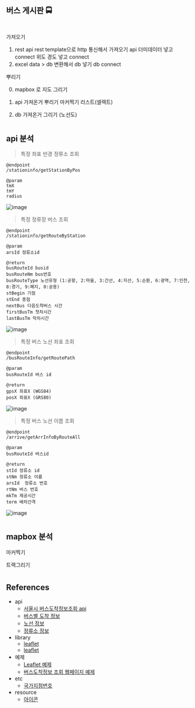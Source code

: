 ## 버스 게시판 🚍

#

가져오기

1. rest api rest template으로 http 통신해서 가져오기
   api 더미데이터 넣고 connect
   위도 경도 넣고 connect
2. excel data > db 변환해서 db 넣기
   db connect

뿌리기

0. mapbox 로 지도 그리기

1. api 가져온거 뿌리기
   마커찍기
   리스트(셀렉트)
2. db 가져온거 그리기 (노선도)

#

## api 분석

> 특정 좌표 반경 정류소 조회

```
@endpoint
/stationinfo/getStationByPos

@param
tmX
tmY
radius
```

![image](https://user-images.githubusercontent.com/61821641/174729683-0b15b71a-d305-47ed-9755-5796037c2a1c.png)

> 특정 정류장 버스 조회

```
@endpoint
/stationinfo/getRouteByStation

@param
arsId 정류소id

@return
busRouteId busid
busRouteNm bus번호
busRouteType 노선유형 (1:공항, 2:마을, 3:간선, 4:지선, 5:순환, 6:광역, 7:인천, 8:경기, 9:폐지, 0:공용)
stBegin 기점
stEnd 종점
nextBus 다음도착버스 시간
firstBusTm 첫차시간
lastBusTm 막차시간
```

![image](https://user-images.githubusercontent.com/61821641/174707694-2e26e058-2029-4362-b0b0-b9458502550e.png)

> 특정 버스 노선 좌표 조회

```
@endpoint
/busRouteInfo/getRoutePath

@param
busRouteId 버스 id

@return
gpsX 좌표X (WGS84)
posX 좌표X (GRS80)
```

![image](https://user-images.githubusercontent.com/61821641/174707913-57d0c267-1251-4558-aad0-d9011f2b9a10.png)

> 특정 버스 노선 이름 조회

```
@endpoint
/arrive/getArrInfoByRouteAll

@param
busRouteId 버스id

@return
stId 정류소 id
stNm 정류소 이름
arsId  정류소 번호
rtNm 버스 번호
mkTm 제공시간
term 배차간격
```

![image](https://user-images.githubusercontent.com/61821641/174710018-a2173c30-47b7-4b5e-8254-97b1efeab894.png)

#

## mapbox 분석

마커찍기

트랙그리기

#

## References

- api
  - [서울시 버스도착정보조회 api](https://www.data.go.kr/data/15000314/openapi.do)
  - [버스별 도착 정보](http://api.bus.go.kr/contents/sub02/getArrInfoByRoute.html)
  - [노선 정보](http://api.bus.go.kr/contents/sub02/getBusRouteList.html)
  - [정류소 정보](http://api.bus.go.kr/contents/sub02/getStationByName.html)
- library
  - [leaflet](https://leafletjs.com/)
  - [leaflet](https://developers.arcgis.com/esri-leaflet/samples/)
- 예제
  - [Leaflet 예제](https://bryceyangs.github.io/study/2021/04/04/Library-Leaflet/)
  - [버스도착정보 조회 웹페이지 예제](https://doqtqu.tistory.com/245)
- etc
  - [국가지점번호](https://ch1517.github.io/CountryBranchCode/)
- resource
  - [아이콘](https://www.flaticon.com/search?word=bus)
